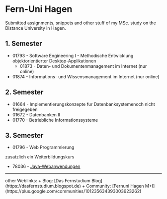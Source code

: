 # Fern-Uni Hagen
Submitted assignments, snippets and other stuff of my MSc. study on the Distance University in Hagen.

## 1. Semester
+ 01793 - Software Engineering I - Methodische Entwicklung objektorientierter Desktop-Applikationen 
  + 01873 - Daten- und Dokumentenmanagement im Internet (nur online)
+ 01874 - Informations- und Wissensmanagement im Internet (nur online)


## 2. Semester
+ 01664 - Implementierungskonzepte fur Datenbanksystemenoch nicht freigegeben 
+ 01672 - Datenbanken II
+ 01770 - Betriebliche Informationssysteme

## 3. Semester
+ 01796 - Web Programmierung

zusatzlich ein Weiterbildungskurs
+ 78036 - [Java-Webanwendungen](http://www.isdb.fernuni-hagen.de/weiterbildung/index.php/informatik-kurse/java-webanwendungen)

<hr>
other Weblinks:
+ Blog: [Das Fernstudium Blog](https://dasfernstudium.blogspot.de)
+ Community: [Fernuni Hagen M+I](https://plus.google.com/communities/101235634393003623262)